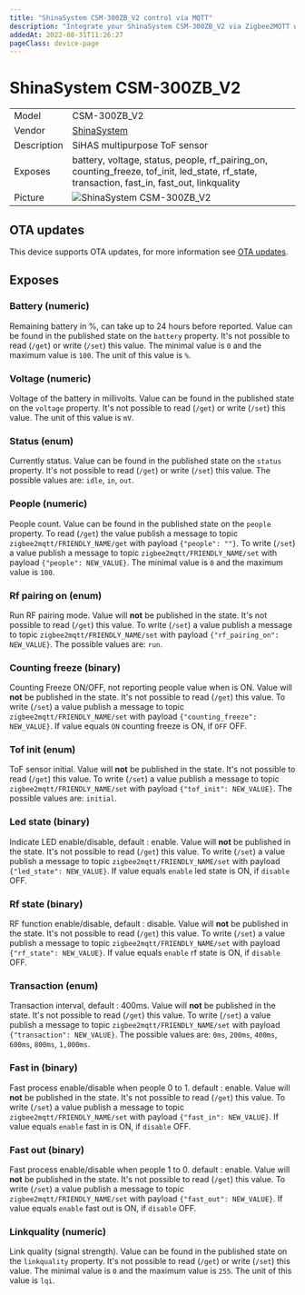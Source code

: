 ```yaml
---
title: "ShinaSystem CSM-300ZB_V2 control via MQTT"
description: "Integrate your ShinaSystem CSM-300ZB_V2 via Zigbee2MQTT with whatever smart home infrastructure you are using without the vendor's bridge or gateway."
addedAt: 2022-08-31T11:26:27
pageClass: device-page
---
```


<!-- !!!! -->
<!-- ATTENTION: This file is auto-generated through docgen! -->
<!-- You can only edit the "Notes"-Section between the two comment lines "Notes BEGIN" and "Notes END". -->
<!-- Do not use h1 or h2 heading within "## Notes"-Section. -->
<!-- !!!! -->

# ShinaSystem CSM-300ZB_V2

|     |     |
|-----|-----|
| Model | CSM-300ZB_V2  |
| Vendor  | [ShinaSystem](/supported-devices/#v=ShinaSystem)  |
| Description | SiHAS multipurpose ToF sensor |
| Exposes | battery, voltage, status, people, rf_pairing_on, counting_freeze, tof_init, led_state, rf_state, transaction, fast_in, fast_out, linkquality |
| Picture | ![ShinaSystem CSM-300ZB_V2](https://www.zigbee2mqtt.io/images/devices/CSM-300ZB_V2.png) |


<!-- Notes BEGIN: You can edit here. Add "## Notes" headline if not already present. -->


<!-- Notes END: Do not edit below this line -->


## OTA updates
This device supports OTA updates, for more information see [OTA updates](../guide/usage/ota_updates.md).



## Exposes

### Battery (numeric)
Remaining battery in %, can take up to 24 hours before reported.
Value can be found in the published state on the `battery` property.
It's not possible to read (`/get`) or write (`/set`) this value.
The minimal value is `0` and the maximum value is `100`.
The unit of this value is `%`.

### Voltage (numeric)
Voltage of the battery in millivolts.
Value can be found in the published state on the `voltage` property.
It's not possible to read (`/get`) or write (`/set`) this value.
The unit of this value is `mV`.

### Status (enum)
Currently status.
Value can be found in the published state on the `status` property.
It's not possible to read (`/get`) or write (`/set`) this value.
The possible values are: `idle`, `in`, `out`.

### People (numeric)
People count.
Value can be found in the published state on the `people` property.
To read (`/get`) the value publish a message to topic `zigbee2mqtt/FRIENDLY_NAME/get` with payload `{"people": ""}`.
To write (`/set`) a value publish a message to topic `zigbee2mqtt/FRIENDLY_NAME/set` with payload `{"people": NEW_VALUE}`.
The minimal value is `0` and the maximum value is `100`.

### Rf pairing on (enum)
Run RF pairing mode.
Value will **not** be published in the state.
It's not possible to read (`/get`) this value.
To write (`/set`) a value publish a message to topic `zigbee2mqtt/FRIENDLY_NAME/set` with payload `{"rf_pairing_on": NEW_VALUE}`.
The possible values are: `run`.

### Counting freeze (binary)
Counting Freeze ON/OFF, not reporting people value when is ON.
Value will **not** be published in the state.
It's not possible to read (`/get`) this value.
To write (`/set`) a value publish a message to topic `zigbee2mqtt/FRIENDLY_NAME/set` with payload `{"counting_freeze": NEW_VALUE}`.
If value equals `ON` counting freeze is ON, if `OFF` OFF.

### Tof init (enum)
ToF sensor initial.
Value will **not** be published in the state.
It's not possible to read (`/get`) this value.
To write (`/set`) a value publish a message to topic `zigbee2mqtt/FRIENDLY_NAME/set` with payload `{"tof_init": NEW_VALUE}`.
The possible values are: `initial`.

### Led state (binary)
Indicate LED enable/disable, default : enable.
Value will **not** be published in the state.
It's not possible to read (`/get`) this value.
To write (`/set`) a value publish a message to topic `zigbee2mqtt/FRIENDLY_NAME/set` with payload `{"led_state": NEW_VALUE}`.
If value equals `enable` led state is ON, if `disable` OFF.

### Rf state (binary)
RF function enable/disable, default : disable.
Value will **not** be published in the state.
It's not possible to read (`/get`) this value.
To write (`/set`) a value publish a message to topic `zigbee2mqtt/FRIENDLY_NAME/set` with payload `{"rf_state": NEW_VALUE}`.
If value equals `enable` rf state is ON, if `disable` OFF.

### Transaction (enum)
Transaction interval, default : 400ms.
Value will **not** be published in the state.
It's not possible to read (`/get`) this value.
To write (`/set`) a value publish a message to topic `zigbee2mqtt/FRIENDLY_NAME/set` with payload `{"transaction": NEW_VALUE}`.
The possible values are: `0ms`, `200ms`, `400ms`, `600ms`, `800ms`, `1,000ms`.

### Fast in (binary)
Fast process enable/disable when people 0 to 1. default : enable.
Value will **not** be published in the state.
It's not possible to read (`/get`) this value.
To write (`/set`) a value publish a message to topic `zigbee2mqtt/FRIENDLY_NAME/set` with payload `{"fast_in": NEW_VALUE}`.
If value equals `enable` fast in is ON, if `disable` OFF.

### Fast out (binary)
Fast process enable/disable when people 1 to 0. default : enable.
Value will **not** be published in the state.
It's not possible to read (`/get`) this value.
To write (`/set`) a value publish a message to topic `zigbee2mqtt/FRIENDLY_NAME/set` with payload `{"fast_out": NEW_VALUE}`.
If value equals `enable` fast out is ON, if `disable` OFF.

### Linkquality (numeric)
Link quality (signal strength).
Value can be found in the published state on the `linkquality` property.
It's not possible to read (`/get`) or write (`/set`) this value.
The minimal value is `0` and the maximum value is `255`.
The unit of this value is `lqi`.

